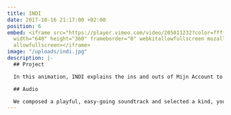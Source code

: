 ```yaml
---
title: INDI
date: 2017-10-16 21:17:00 +02:00
position: 6
embed: <iframe src="https://player.vimeo.com/video/205011232?color=ffffff&title=0&byline=0&portrait=0"
  width="640" height="360" frameborder="0" webkitallowfullscreen mozallowfullscreen
  allowfullscreen></iframe>
image: "/uploads/indi.jpg"
description: |-
  ## Project

  In this animation, INDI explains the ins and outs of Mijn Account to its clients.

  ## Audio

  We composed a playful, easy-going soundtrack and selected a kind, young voice as our voice-over, to underline how customer-friendly this service really is.
---
```


